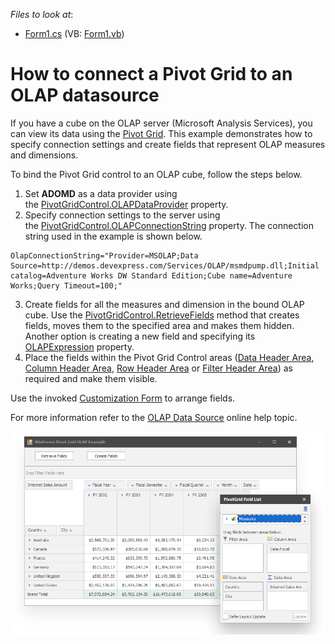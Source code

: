 <!-- default file list -->
*Files to look at*:

* [Form1.cs](./CS/WinOlapRetrieveFieldsExample/Form1.cs) (VB: [Form1.vb](./VB/WinOlapRetrieveFieldsExample/Form1.vb))
<!-- default file list end -->
# How to connect a Pivot Grid to an OLAP datasource


If you have a cube on the OLAP server (Microsoft Analysis Services), you can view its data using the <a href="https://docs.devexpress.com/WindowsForms/CustomDocument3409.aspx">Pivot Grid</a>. This example demonstrates how to specify connection settings and create fields that represent OLAP measures and dimensions.

To bind the Pivot Grid control to an OLAP cube, follow the steps below.

1. Set **ADOMD** as a data provider using the <a href="https://docs.devexpress.com/WindowsForms/DevExpress.XtraPivotGrid.PivotGridControl.OLAPDataProvider">PivotGridControl.OLAPDataProvider</a> property.
2. Specify connection settings to the server using the <a href="https://docs.devexpress.com/WindowsForms/DevExpress.XtraPivotGrid.PivotGridControl.OLAPConnectionString">PivotGridControl.OLAPConnectionString</a> property. The connection string used in the example is shown below.

```
OlapConnectionString="Provider=MSOLAP;Data Source=http://demos.devexpress.com/Services/OLAP/msmdpump.dll;Initial catalog=Adventure Works DW Standard Edition;Cube name=Adventure Works;Query Timeout=100;"
``` 

3. Create fields for all the measures and dimension in the bound OLAP cube. Use the <a href="https://docs.devexpress.com/WindowsForms/DevExpress.XtraPivotGrid.PivotGridControl.RetrieveFields(DevExpress.XtraPivotGrid.PivotArea-System.Boolean)">PivotGridControl.RetrieveFields</a> method that creates fields, moves them to the specified area and makes them hidden. Another option is creating a new field and specifying its <a href="https://docs.devexpress.com/CoreLibraries/DevExpress.XtraPivotGrid.PivotGridFieldBase.OLAPExpression"/>OLAPExpression</a> property.
4. Place the fields within the Pivot Grid Control areas (<a href="https://docs.devexpress.com/WindowsForms/1688">Data Header Area</a>, <a href="https://docs.devexpress.com/WindowsForms/1686">Column Header Area</a>, <a href="https://docs.devexpress.com/WindowsForms/1685">Row Header Area</a> or <a href="https://docs.devexpress.com/WindowsForms/1684">Filter Header Area</a>) as required and make them visible.

Use the invoked <a href="https://docs.devexpress.com/WindowsForms/1805">Customization Form</a> to arrange fields.

For more information refer to the  <a href="https://docs.devexpress.com/WindowsForms/11775">OLAP Data Source</a> online help topic.

![screenshot](https://github.com/DevExpress-Examples/how-to-connect-a-pivot-grid-to-an-olap-datasource-t344546/blob/18.2.4%2B/images/screenshot.png)


